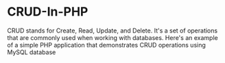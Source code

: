 # CRUD-In-PHP
CRUD stands for Create, Read, Update, and Delete. It's a set of operations that are commonly used when working with databases. Here's an example of a simple PHP application that demonstrates CRUD operations using MySQL database

